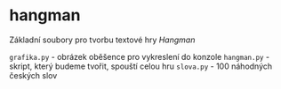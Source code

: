 # hangman
Základní soubory pro tvorbu textové hry *Hangman*

`grafika.py` - obrázek oběšence pro vykreslení do konzole
`hangman.py` - skript, který budeme tvořit, spouští celou hru
`slova.py` - 100 náhodných českých slov
